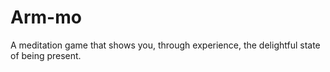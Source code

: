 # Arm-mo
A meditation game that shows you, through experience, the delightful state of being present.
